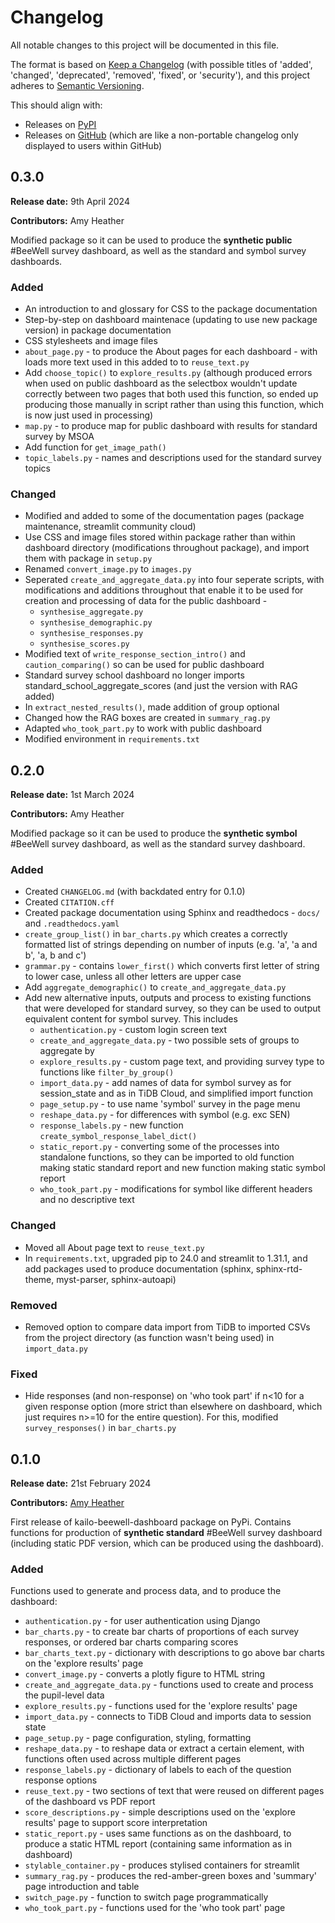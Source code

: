 # Changelog

All notable changes to this project will be documented in this file.

The format is based on [Keep a Changelog](https://keepachangelog.com/en/1.1.0/) (with possible titles of 'added', 'changed', 'deprecated', 'removed', 'fixed', or 'security'),
and this project adheres to [Semantic Versioning](https://semver.org/spec/v2.0.0.html).

This should align with:
* Releases on [PyPI](https://pypi.org/project/kailo-beewell-dashboard/#history)
* Releases on [GitHub](https://github.com/kailo-beewell/kailo_beewell_dashboard_package/releases) (which are like a non-portable changelog only displayed to users within GitHub)

## 0.3.0

**Release date:** 9th April 2024

**Contributors:** Amy Heather

Modified package so it can be used to produce the **synthetic public** #BeeWell survey dashboard, as well as the standard and symbol survey dashboards.

### Added

* An introduction to and glossary for CSS to the package documentation
* Step-by-step on dashboard maintenace (updating to use new package version) in package documentation
* CSS stylesheets and image files
* `about_page.py` - to produce the About pages for each dashboard - with loads more text used in this added to to `reuse_text.py`
* Add `choose_topic()` to `explore_results.py` (although produced errors when used on public dashboard as the selectbox wouldn't update correctly between two pages that both used this function, so ended up producing those manually in script rather than using this function, which is now just used in processing)
* `map.py` - to produce map for public dashboard with results for standard survey by MSOA
* Add function for `get_image_path()`
* `topic_labels.py` - names and descriptions used for the standard survey topics

### Changed

* Modified and added to some of the documentation pages (package maintenance, streamlit community cloud)
* Use CSS and image files stored within package rather than within dashboard directory (modifications throughout package), and import them with package in `setup.py`
* Renamed `convert_image.py` to `images.py`
* Seperated `create_and_aggregate_data.py` into four seperate scripts, with modifications and additions throughout that enable it to be used for creation and processing of data for the public dashboard -
    * `synthesise_aggregate.py`
    * `synthesise_demographic.py`
    * `synthesise_responses.py`
    * `synthesise_scores.py`
* Modified text of `write_response_section_intro()` and `caution_comparing()` so can be used for public dashboard
* Standard survey school dashboard no longer imports standard_school_aggregate_scores (and just the version with RAG added)
* In `extract_nested_results()`, made addition of group optional
* Changed how the RAG boxes are created in `summary_rag.py`
* Adapted `who_took_part.py` to work with public dashboard
* Modified environment in `requirements.txt`

## 0.2.0

**Release date:** 1st March 2024

**Contributors:** Amy Heather

Modified package so it can be used to produce the **synthetic symbol** #BeeWell survey dashboard, as well as the standard survey dashboard.

### Added

* Created `CHANGELOG.md` (with backdated entry for 0.1.0)
* Created `CITATION.cff`
* Created package documentation using Sphinx and readthedocs - `docs/` and `.readthedocs.yaml`
* `create_group_list()` in `bar_charts.py` which creates a correctly formatted list of strings depending on number of inputs (e.g. 'a', 'a and b', 'a, b and c')
* `grammar.py` - contains `lower_first()` which converts first letter of string to lower case, unless all other letters are upper case
* Add `aggregate_demographic()` to `create_and_aggregate_data.py`
* Add new alternative inputs, outputs and process to existing functions that were developed for standard survey, so they can be used to output equivalent content for symbol survey. This includes
    * `authentication.py` - custom login screen text
    * `create_and_aggregate_data.py` - two possible sets of groups to aggregate by
    * `explore_results.py` - custom page text, and providing survey type to functions like `filter_by_group()`
    * `import_data.py` - add names of data for symbol survey as for session_state and as in TiDB Cloud, and simplified import function
    * `page_setup.py` - to use name 'symbol' survey in the page menu
    * `reshape_data.py` - for differences with symbol (e.g. exc SEN)
    * `response_labels.py` - new function `create_symbol_response_label_dict()`
    * `static_report.py` - converting some of the processes into standalone functions, so they can be imported to old function making static standard report and new function making static symbol report
    * `who_took_part.py` - modifications for symbol like different headers and no descriptive text

### Changed

* Moved all About page text to `reuse_text.py`
* In `requirements.txt`, upgraded pip to 24.0 and streamlit to 1.31.1, and add packages used to produce documentation (sphinx, sphinx-rtd-theme, myst-parser, sphinx-autoapi)

### Removed

* Removed option to compare data import from TiDB to imported CSVs from the project directory (as function wasn't being used) in `import_data.py`

### Fixed

* Hide responses (and non-response) on 'who took part' if n<10 for a given response option (more strict than elsewhere on dashboard, which just requires n>=10 for the entire question). For this, modified `survey_responses()` in `bar_charts.py`

## 0.1.0

**Release date:** 21st February 2024

**Contributors:** [Amy Heather](https://github.com/amyheather)

First release of kailo-beewell-dashboard package on PyPi. Contains functions for production of **synthetic standard** #BeeWell survey dashboard (including static PDF version, which can be produced using the dashboard).

### Added

Functions used to generate and process data, and to produce the dashboard:
* `authentication.py` - for user authentication using Django
* `bar_charts.py` - to create bar charts of proportions of each survey responses, or ordered bar charts comparing scores
* `bar_charts_text.py` - dictionary with descriptions to go above bar charts on the 'explore results' page
* `convert_image.py` - converts a plotly figure to HTML string
* `create_and_aggregate_data.py` - functions used to create and process the pupil-level data
* `explore_results.py` - functions used for the 'explore results' page
* `import_data.py` - connects to TiDB Cloud and imports data to session state
* `page_setup.py` - page configuration, styling, formatting
* `reshape_data.py` - to reshape data or extract a certain element, with functions often used across multiple different pages
* `response_labels.py` - dictionary of labels to each of the question response options
* `reuse_text.py` - two sections of text that were reused on different pages of the dashboard vs PDF report
* `score_descriptions.py` - simple descriptions used on the 'explore results' page to support score interpretation
* `static_report.py` - uses same functions as on the dashboard, to produce a static HTML report (containing same information as in dashboard)
* `stylable_container.py` - produces stylised containers for streamlit
* `summary_rag.py` - produces the red-amber-green boxes and 'summary' page introduction and table
* `switch_page.py` - function to switch page programmatically
* `who_took_part.py` - functions used for the 'who took part' page